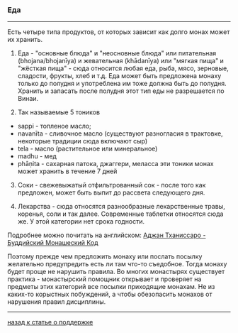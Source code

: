 ### **Еда**

--------------

Есть четыре типа продуктов, от которых зависит как долго монах может их хранить.

1) Еда - "основные блюда" и "неосновные блюда" или питательная (bhojana/bhojanīya) и жевательная (khādanīya) или "мягкая пища" и "жёсткая пища" - сюда относится любая еда, рыба, мясо, зерновые, сладости, фрукты, хлеб и т.д. Еда может быть предложена монаху только до полудня и употреблена им тоже должна быть до полудня. Хранить и запасать после полудня этот тип еды не разрешается по Винаи.

2) Так называемые 5 тоников
- sappi - топленое масло; 
- navanīta -  сливочное масло (существуют разногласия в трактовке, некоторые традиции сюда включают сыр)
- tela - масло (растительное или минеральное)
- madhu - мед 
- phāṇita - сахарная патока, джаггери, меласса
эти тоники монах может хранить в течение 7 дней

3) Соки - свежевыжатый отфильтрованный сок - после того как предложен, может быть выпит до рассвета следующего дня.

4) Лекарства - сюда относятся разнообразные лекарственные травы, коренья, соли и так далее. Современные таблетки относятся сюда же. У этой категории нет срока годности.

Подробнее можно почитать на английском: [Аджан Тханиссаро - Буддийский Монашеский Код](https://www.dhammatalks.org/vinaya/bmc/Section0019.html)

Поэтому прежде чем предложить монаху или послать посылку желательно предупредить есть ли там что-то съедобное. Тогда монаху будет проще не нарушить правила. Во многих монастырях существует практика - монастырский помощник открывает и проверяет на предметы этих категорий все посылки приходящие монахам. Не из каких-то корыстных побуждений, а чтобы обезопасить монахов от нарушения правил дисциплины.

--------------

[назад к статье о поддержке](https://devamitta.github.io/notes/dana.html)